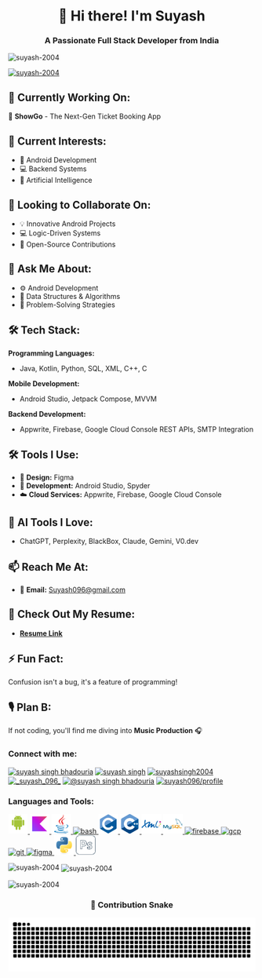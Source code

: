 <h1 align="center">👋 Hi there! I'm Suyash</h1>
<h3 align="center">A Passionate Full Stack Developer from India</h3>

<p align="left"> <img src="https://komarev.com/ghpvc/?username=suyash-2004&label=Profile%20views&color=0e75b6&style=flat" alt="suyash-2004" /> </p>

<p align="left"> <a href="https://github.com/ryo-ma/github-profile-trophy"><img src="https://github-profile-trophy.vercel.app/?username=suyash-2004" alt="suyash-2004" /></a> </p>

## 🎯 Currently Working On:  
🚀 **ShowGo** - The Next-Gen Ticket Booking App  

## 🌱 Current Interests:  
- 📱 Android Development  
- 💻 Backend Systems  
- 🤖 Artificial Intelligence  

## 🤝 Looking to Collaborate On:  
- 💡 Innovative Android Projects  
- 💻 Logic-Driven Systems  
- 🌟 Open-Source Contributions  

## 💬 Ask Me About:  
- ⚙️ Android Development  
- 📐 Data Structures & Algorithms  
- 🧩 Problem-Solving Strategies  

## 🛠️ Tech Stack:  
**Programming Languages:**  
- Java, Kotlin, Python, SQL, XML, C++, C 

**Mobile Development:**  
- Android Studio, Jetpack Compose, MVVM 

**Backend Development:**  
- Appwrite, Firebase, Google Cloud Console REST APIs, SMTP Integration

## 🛠️ Tools I Use:  
- 🎨 **Design:** Figma  
- 📱 **Development:** Android Studio, Spyder  
- ☁️ **Cloud Services:** Appwrite, Firebase, Google Cloud Console  

## 🤖 AI Tools I Love:  
- ChatGPT, Perplexity, BlackBox, Claude, Gemini, V0.dev  

## 📫 Reach Me At:  
- 📧 **Email:** [Suyash096@gmail.com](mailto:Suyash096@gmail.com)  

## 📄 Check Out My Resume:  
- [**Resume Link**](https://drive.google.com/file/d/17t3zKlFsbhXJwTZ3Lc7Y2kt23ZOwOShU/view?usp=drive_link)  

## ⚡ Fun Fact:  
Confusion isn't a bug, it's a feature of programming!  

## 🎙️ Plan B:  
If not coding, you'll find me diving into **Music Production** 🎧 

<h3 align="left">Connect with me:</h3>
<p align="left">
<a href="https://linkedin.com/in/suyash singh bhadouria" target="blank"><img align="center" src="https://raw.githubusercontent.com/rahuldkjain/github-profile-readme-generator/master/src/images/icons/Social/linked-in-alt.svg" alt="suyash singh bhadouria" height="30" width="40" /></a>
<a href="https://stackoverflow.com/users/suyash singh" target="blank"><img align="center" src="https://raw.githubusercontent.com/rahuldkjain/github-profile-readme-generator/master/src/images/icons/Social/stack-overflow.svg" alt="suyash singh" height="30" width="40" /></a>
<a href="https://kaggle.com/suyashsingh2004" target="blank"><img align="center" src="https://raw.githubusercontent.com/rahuldkjain/github-profile-readme-generator/master/src/images/icons/Social/kaggle.svg" alt="suyashsingh2004" height="30" width="40" /></a>
<a href="https://instagram.com/_suyash_096_" target="blank"><img align="center" src="https://raw.githubusercontent.com/rahuldkjain/github-profile-readme-generator/master/src/images/icons/Social/instagram.svg" alt="_suyash_096_" height="30" width="40" /></a>
<a href="https://www.hackerearth.com/@suyash singh bhadouria" target="blank"><img align="center" src="https://raw.githubusercontent.com/rahuldkjain/github-profile-readme-generator/master/src/images/icons/Social/hackerearth.svg" alt="@suyash singh bhadouria" height="30" width="40" /></a>
<a href="https://auth.geeksforgeeks.org/user/suyash096/profile" target="blank"><img align="center" src="https://raw.githubusercontent.com/rahuldkjain/github-profile-readme-generator/master/src/images/icons/Social/geeks-for-geeks.svg" alt="suyash096/profile" height="30" width="40" /></a>
</p>

<h3 align="left">Languages and Tools:</h3>
<p align="left"> 
  <a href="https://developer.android.com" target="_blank" rel="noreferrer"> 
    <img src="https://raw.githubusercontent.com/devicons/devicon/master/icons/android/android-original-wordmark.svg" alt="android" width="40" height="40"/> 
  </a> 
  <a href="https://kotlinlang.org/" target="_blank" rel="noreferrer"> 
    <img src="https://raw.githubusercontent.com/devicons/devicon/master/icons/kotlin/kotlin-original.svg" alt="kotlin" width="40" height="40"/> 
  </a>
  <a href="https://www.java.com" target="_blank" rel="noreferrer"> 
    <img src="https://raw.githubusercontent.com/devicons/devicon/master/icons/java/java-original.svg" alt="java" width="40" height="40"/> 
  </a> 
  <a href="https://www.gnu.org/software/bash/" target="_blank" rel="noreferrer"> 
    <img src="https://www.vectorlogo.zone/logos/gnu_bash/gnu_bash-icon.svg" alt="bash" width="40" height="40"/> 
  </a> 
  <a href="https://www.cprogramming.com/" target="_blank" rel="noreferrer"> 
    <img src="https://raw.githubusercontent.com/devicons/devicon/master/icons/c/c-original.svg" alt="c" width="40" height="40"/> 
  </a> 
  <a href="https://www.w3schools.com/cpp/" target="_blank" rel="noreferrer"> 
    <img src="https://raw.githubusercontent.com/devicons/devicon/master/icons/cplusplus/cplusplus-original.svg" alt="cplusplus" width="40" height="40"/> 
  </a>
  <a href="https://www.w3.org/XML/" target="_blank" rel="noreferrer"> 
    <img src="https://raw.githubusercontent.com/devicons/devicon/master/icons/xml/xml-original.svg" alt="xml" width="40" height="40"/> 
  </a> 
  <a href="https://www.mysql.com/" target="_blank" rel="noreferrer"> 
    <img src="https://raw.githubusercontent.com/devicons/devicon/master/icons/mysql/mysql-original-wordmark.svg" alt="mysql" width="40" height="40"/> 
  </a> 
  <a href="https://firebase.google.com/" target="_blank" rel="noreferrer"> 
    <img src="https://www.vectorlogo.zone/logos/firebase/firebase-icon.svg" alt="firebase" width="40" height="40"/> 
  </a> 
  <a href="https://cloud.google.com" target="_blank" rel="noreferrer"> 
    <img src="https://www.vectorlogo.zone/logos/google_cloud/google_cloud-icon.svg" alt="gcp" width="40" height="40"/> 
  </a> 
  <a href="https://git-scm.com/" target="_blank" rel="noreferrer"> 
    <img src="https://www.vectorlogo.zone/logos/git-scm/git-scm-icon.svg" alt="git" width="40" height="40"/> 
  </a> 
  <a href="https://www.figma.com/" target="_blank" rel="noreferrer"> 
    <img src="https://www.vectorlogo.zone/logos/figma/figma-icon.svg" alt="figma" width="40" height="40"/> 
  </a> 
  <a href="https://www.python.org" target="_blank" rel="noreferrer"> 
    <img src="https://raw.githubusercontent.com/devicons/devicon/master/icons/python/python-original.svg" alt="python" width="40" height="40"/> 
  </a> 
  <a href="https://www.photoshop.com/en" target="_blank" rel="noreferrer"> 
    <img src="https://raw.githubusercontent.com/devicons/devicon/master/icons/photoshop/photoshop-line.svg" alt="photoshop" width="40" height="40"/> 
  </a>
</p>

<p><img align="left" src="https://github-readme-stats.vercel.app/api/top-langs?username=suyash-2004&show_icons=true&locale=en&layout=compact" alt="suyash-2004" /></p>

<p>&nbsp;<img align="center" src="https://github-readme-stats.vercel.app/api?username=suyash-2004&show_icons=true&locale=en" alt="suyash-2004" /></p>

<p><img align="center" src="https://github-readme-streak-stats.herokuapp.com/?user=suyash-2004&" alt="suyash-2004" /></p>

<h3 align="center">🐍 Contribution Snake</h3>
<p align="center">
  <img src="https://github.com/suyash-2004/suyash-2004/blob/output/github-contribution-grid-snake.svg" alt="Snake Animation" />
</p>
